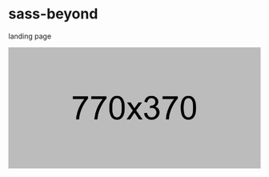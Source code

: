 # sass-beyond
landing page

![alt text](https://github.com/JahongirIzzatullaev/sass-beyond/blob/main/img/blog/b_details01.jpg?raw=true?raw=true)
